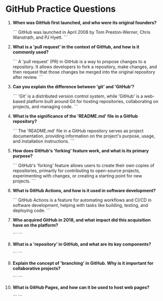 # GitHub Practice Questions

1. **When was GitHub first launched, and who were its original founders?**

   \`\`\`
   GitHub was launched in April 2008 by Tom Preston-Werner, Chris Wanstrath, and PJ Hyett.
   \`\`\`

2. **What is a 'pull request' in the context of GitHub, and how is it commonly used?**

   \`\`\`
   A 'pull request' (PR) in GitHub is a way to propose changes to a repository. It allows developers to fork a repository, make changes, and then request that those changes be merged into the original repository after review.
   \`\`\`

3. **Can you explain the difference between 'git' and 'GitHub'?**

   \`\`\`
   'Git' is a distributed version control system, while 'GitHub' is a web-based platform built around Git for hosting repositories, collaborating on projects, and managing code.
   \`\`\`

4. **What is the significance of the 'README.md' file in a GitHub repository?**

   \`\`\`
   The 'README.md' file in a GitHub repository serves as project documentation, providing information on the project's purpose, usage, and installation instructions.
   \`\`\`

5. **How does GitHub's 'forking' feature work, and what is its primary purpose?**

   \`\`\`
   GitHub's 'forking' feature allows users to create their own copies of repositories, primarily for contributing to open-source projects, experimenting with changes, or creating a starting point for new projects.
   \`\`\`

6. **What is GitHub Actions, and how is it used in software development?**

   \`\`\`
   GitHub Actions is a feature for automating workflows and CI/CD in software development, helping with tasks like building, testing, and deploying code.
   \`\`\`

7. **Who acquired GitHub in 2018, and what impact did this acquisition have on the platform?**

   \`\`\`
   \`\`\`

8. **What is a 'repository' in GitHub, and what are its key components?**

   \`\`\`
   \`\`\`

9. **Explain the concept of 'branching' in GitHub. Why is it important for collaborative projects?**

   \`\`\`
   \`\`\`

10. **What is GitHub Pages, and how can it be used to host web pages?**

    \`\`\`
    \`\`\`


